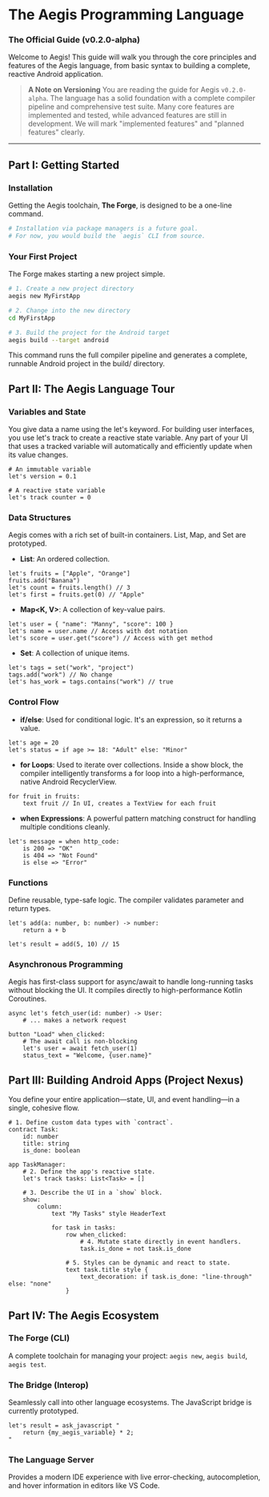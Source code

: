 
# The Aegis Programming Language
### The Official Guide (v0.2.0-alpha)

Welcome to Aegis! This guide will walk you through the core principles and features of the Aegis language, from basic syntax to building a complete, reactive Android application.

> **A Note on Versioning**
> You are reading the guide for Aegis `v0.2.0-alpha`. The language has a solid foundation with a complete compiler pipeline and comprehensive test suite. Many core features are implemented and tested, while advanced features are still in development. We will mark "implemented features" and "planned features" clearly.

---
## Part I: Getting Started

### Installation

Getting the Aegis toolchain, **The Forge**, is designed to be a one-line command.

```bash
# Installation via package managers is a future goal.
# For now, you would build the `aegis` CLI from source.
```

### Your First Project
The Forge makes starting a new project simple.
```bash
# 1. Create a new project directory
aegis new MyFirstApp

# 2. Change into the new directory
cd MyFirstApp

# 3. Build the project for the Android target
aegis build --target android
```

This command runs the full compiler pipeline and generates a complete, runnable Android project in the build/ directory.
## Part II: The Aegis Language Tour
### Variables and State
You give data a name using the let's keyword. For building user interfaces, you use let's track to create a reactive state variable. Any part of your UI that uses a tracked variable will automatically and efficiently update when its value changes.

```aegis
# An immutable variable
let's version = 0.1

# A reactive state variable
let's track counter = 0
```

### Data Structures
Aegis comes with a rich set of built-in containers. List, Map, and Set are prototyped.

* **List<T>**: An ordered collection.
```aegis
let's fruits = ["Apple", "Orange"]
fruits.add("Banana")
let's count = fruits.length() // 3
let's first = fruits.get(0) // "Apple"
```

* **Map<K, V>**: A collection of key-value pairs.
```aegis
let's user = { "name": "Manny", "score": 100 }
let's name = user.name // Access with dot notation
let's score = user.get("score") // Access with get method
```

* **Set<T>**: A collection of unique items.
```aegis
let's tags = set("work", "project")
tags.add("work") // No change
let's has_work = tags.contains("work") // true
```

### Control Flow

* **if/else**: Used for conditional logic. It's an expression, so it returns a value.
```aegis
let's age = 20
let's status = if age >= 18: "Adult" else: "Minor"
```

* **for Loops**: Used to iterate over collections. Inside a show block, the compiler intelligently transforms a for loop into a high-performance, native Android RecyclerView.
```aegis
for fruit in fruits:
    text fruit // In UI, creates a TextView for each fruit
```

* **when Expressions**: A powerful pattern matching construct for handling multiple conditions cleanly.
```aegis
let's message = when http_code:
    is 200 => "OK"
    is 404 => "Not Found"
    is else => "Error"
```

### Functions
Define reusable, type-safe logic. The compiler validates parameter and return types.

```aegis
let's add(a: number, b: number) -> number:
    return a + b

let's result = add(5, 10) // 15
```

### Asynchronous Programming
Aegis has first-class support for async/await to handle long-running tasks without blocking the UI. It compiles directly to high-performance Kotlin Coroutines.

```aegis
async let's fetch_user(id: number) -> User:
    # ... makes a network request
    
button "Load" when_clicked:
    # The await call is non-blocking
    let's user = await fetch_user(1)
    status_text = "Welcome, {user.name}"
```

## Part III: Building Android Apps (Project Nexus)
You define your entire application—state, UI, and event handling—in a single, cohesive flow.

```aegis
# 1. Define custom data types with `contract`.
contract Task:
    id: number
    title: string
    is_done: boolean

app TaskManager:
    # 2. Define the app's reactive state.
    let's track tasks: List<Task> = []
    
    # 3. Describe the UI in a `show` block.
    show:
        column:
            text "My Tasks" style HeaderText
            
            for task in tasks:
                row when_clicked:
                    # 4. Mutate state directly in event handlers.
                    task.is_done = not task.is_done
                
                # 5. Styles can be dynamic and react to state.
                text task.title style {
                    text_decoration: if task.is_done: "line-through" else: "none"
                }
```

## Part IV: The Aegis Ecosystem

### The Forge (CLI)
A complete toolchain for managing your project: `aegis new`, `aegis build`, `aegis test`.

### The Bridge (Interop)
Seamlessly call into other language ecosystems. The JavaScript bridge is currently prototyped.

```aegis
let's result = ask_javascript "
    return {my_aegis_variable} * 2;
"
```

### The Language Server
Provides a modern IDE experience with live error-checking, autocompletion, and hover information in editors like VS Code.


